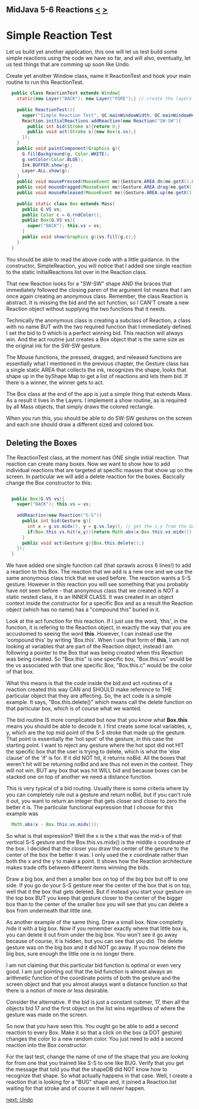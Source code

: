 ## MidJava 5-6 Reactions [&LT;](MJ0505.md) [&GT;](MJ0507.md)
# Simple Reaction Test  

Let us build yet another application, this one will let us test build some simple reactions using the code we have so far, and will also, eventually, let us test things that are comming up soon like Undo.

Create yet another Window class, name it ReactionTest and hook your main routine to run this ReactionTest.
```java
  public class ReactionTest extends Window{
    static{new Layer("BACK"); new Layer("FORE");} // create the layers that this class will need.
    
    public ReactionTest(){
      super("Simple Reaction Test", UC.mainWindowWidth, UC.mainWindowHeight);
      Reaction.initialReactions.addReaction(new Reaction("SW-SW"){
        public int bid(Stroke s){return 0;}
        public void act(Stroke s){new Box(s.vs);}
      });
    }
    public void paintComponent(Graphics g){
      G.fillBackground(g, Color.WHITE);
      g.setColor(Color.BLUE);
      Ink.BUFFER.show(g);
      Layer.ALL.show(g);
    }
    public void mousePressed(MouseEvent me){Gesture.AREA.dn(me.getX(),me.getY()); repaint();}
    public void mouseDragged(MouseEvent me){Gesture.AREA.drag(me.getX(),me.getY()); repaint();}
    public void mouseReleased(MouseEvent me){Gesture.AREA.up(me.getX(),me.getY()); repaint();}
    
    public static class Box extends Mass{
      public G.VS vs;
      public Color c = G.rndColor();
      public Box(G.VS vs){
        super("BACK"); this.vs = vs;
      }
      public void show(Graphics g){vs.fill(g,c);}
    }
  }
```

You should be able to read the above code with a little guidance. In the constructor, SimpleReaction, you will notice that I added one single reaction to the static initialReactions list over in the Reaction class. 

That new Reaction looks for a "SW-SW" shape AND the braces that immediately followed the closing paren of the argument list means that I am once again creating an anonymous class. Remember, the class Reaction is abstract. It is missing the bid and the act function, so I CAN'T create a new Reaction object without supplying the two functions that it needs. 

Technically the anonymous class is creating a subclass of Reaction, a class with no name BUT with the two required function that I immediately defined. I set the bid to 0 which is a perfect winning bid. This reaction will always win. And the act routine just creates a Box object that is the same size as the original ink for the SW-SW gesture.

The Mouse functions, the pressed, dragged, and released functions are essentially what I mentioned in the previous chapter, the Gesture class has a single static AREA that collects the ink, recognizes the shape, looks that shape up in the byShape Map to get a list of reactions and lets them bid. If there is a winner, the winner gets to act.

The Box class at the end of the app is just a simple thing that extends Mass. As a result it lives in the Layers. I implement a show routine, as is required by all Mass objects, that simply draws the colored rectangle.

When you run this, you should be able to do SW-SW gestures on the screen and each one should draw a different sized and colored box.

## Deleting the Boxes

The ReactionTest class, at the moment has ONE single initial reaction. That reaction can create many boxes. Now we want to show how to add individual reactions that are targeted at specific masses that show up on the screen. In particular we will add a delete reaction for the boxes. Bacically change the Box constructor to this:
```java

  public Box(G.VS vs){
    super("BACK"); this.vs = vs;
    
    addReaction(new Reaction("S-S"){
      public int bid(Gesture g){
        int x = g.vs.midx(), y = g.vs.loy(); // get the x,y from the Gesture
        if(Box.this.vs.hit(x,y)){return Math.abs(x-Box.this.vs.midx());} else {return UC.noBid;}
      }
      public void act(Gesture g){Box.this.delete();}
    });  
  }
```

We have added one single function call (that sprawls across 6 lines!) to add a reaction to this Box. The reaction that we add is a new one and we use the same anonymous class trick that we used before. The reaction wants a S-S gesture. However in this reaction you will see something that you probably have not seen before - that anonymous class that we created is NOT a static nested class, it is an INNER CLASS. It was created in an object context inside the constructor for a specific Box and as a result the Reaction object (which has no name) has a "compound this" buried in it.

Look at the act function for this reaction. If I just use the word, 'this', in the function, it is refering to the Reaction object, in exactly the way that you are accustomed to seeing the word **this**. However, I can instead use the 'compound this' by writing 'Box.this'. When I use that form of **this**, I am not looking at variables that are part of the Reaction object, instead I am following a pointer to the Box that was being created when this Reaction was being created. So "Box.this" is one specific box, "Box.this.vs" would be the vs associated with that one specific Box, "Box.this.c" would be the color of that box.

What this means is that the code inside the bid and act routines of a reaction created this way CAN and SHOULD make reference to THE particular object that they are affecting. So, the act code is a simple example. It says, "Box.this.delete()" which means call the delete function on that particular box, which is of course what we wanted.

The bid routine IS more complicated but now that you know what **Box.this** means you should be able to decode it. I first create some local variables, x, y, which are the top mid point of the S-S stroke that made up the gesture. That point is essentially the 'hot spot' of the gesture, in this case the starting point. I want to reject any gesture where the hot spot did not HIT the specific box that the user is trying to delete, which is what the 'else clause' of the 'if' is for. If it did NOT hit, it returns noBid. All the boxes that weren't hit will be returning noBid and are thus not even in the contest. They will not win. BUT any box that was hit WILL bid and because boxes can be stacked one on top of another we need a distance function.

This is very typical of a bid routing. Usually there is some criteria where by you can completely rule out a gesture and return noBid, but if you can't rule it out, you want to return an integer that gets closer and closer to zero the better it is. The particular functional expression that I choose for this example was

```java
  Math.abs(x - Box.this.vs.midx());
```

So what is that expression? Well the x is the x that was the mid-x of that vertical S-S gesture and the Box.this.vs.midx() is the middle x coordinate of the box. I decided that the closer you draw the center of the gesture to the center of the box the better it was. I only used the x coordinate rather than both the x and the y to make a point. It shows how the Reaction architecture makes trade offs between different items winning the bids.

Draw a big box, and then a smaller box on top of the big box but off to one side. If you go do your S-S gesture near the center of the box that is on top, well that it the box that gets deleted. But if instead you start your gesture on the top box BUT you keep that gesture closer to the center of the bigger box than to the center of the smaller box you will see that you can delete a box from underneath that little one.

As another example of the same thing. Draw a small box. Now completly hide it with a big box. Now if you remember exactly where that little box is, you can delete it out from under the big box. You won't see it go away because of course, it is hidden, but you can see that you did. The delete gesture was on the big box and it did NOT go away. If you now delete the big box, sure enough the little one is no longer there.

I am not claiming that this particular bid function is optimal or even very good. I am just pointing out that the bid function is almost always an arithmetic function of the coordinate points of both the gesture and the screen object and that you almost always want a distance function so that there is a notion of more or less desirable. 

Consider the alternative. If the bid is just a constant nubmer, 17, then all the objects bid 17 and the first object on the list wins regardless of where the gesture was made on the screen.

So now that you have seen this. You ought go be able to add a second reaction to every Box. Make it so that a click on the box (a DOT gesture) changes the color to a new random color. You just need to add a second reaction into the Box constructor.

For the last test, change the name of one of the shape that you are looking for from one that you trained like S-S to one like BUG. Verify that you get the message that told you that the shapeDB did NOT know how to recognize that shape. So what actually happens in that case. Well, I create a reaction that is looking for a "BUG" shape and, it joined a Reaction.list waiting for that stroke and of course it will never happen.  
  
  [next: Undo](MJ0507.md)